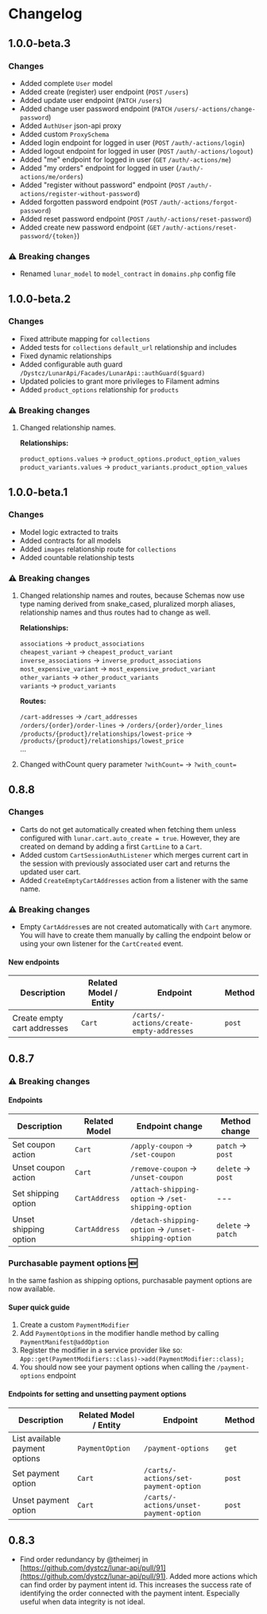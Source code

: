 # Changelog

## 1.0.0-beta.3

### Changes

-   Added complete `User` model
-   Added create (register) user endpoint (`POST` `/users`)
-   Added update user endpoint (`PATCH` `/users`)
-   Added change user password endpoint (`PATCH` `/users/-actions/change-password`)
-   Added `AuthUser` json-api proxy
-   Added custom `ProxySchema`
-   Added login endpoint for logged in user (`POST` `/auth/-actions/login`)
-   Added logout endpoint for logged in user (`POST` `/auth/-actions/logout`)
-   Added "me" endpoint for logged in user (`GET` `/auth/-actions/me`)
-   Added "my orders" endpoint for logged in user (`/auth/-actions/me/orders`)
-   Added "register without password" endpoint (`POST` `/auth/-actions/register-without-password`)
-   Added forgotten password endpoint (`POST` `/auth/-actions/forgot-password`)
-   Added reset password endpoint (`POST` `/auth/-actions/reset-password`)
-   Added create new password endpoint (`GET` `/auth/-actions/reset-password/{token}`)

### ⚠️ Breaking changes

-   Renamed `lunar_model` to `model_contract` in `domains.php` config file

## 1.0.0-beta.2

### Changes

-   Fixed attribute mapping for `collections`
-   Added tests for `collections` `default_url` relationship and includes
-   Fixed dynamic relationships
-   Added configurable auth guard `/Dystcz/LunarApi/Facades/LunarApi::authGuard($guard)`
-   Updated policies to grant more privileges to Filament admins
-   Added `product_options` relationship for `products`

### ⚠️ Breaking changes

1. Changed relationship names.

    **Relationships:**

    `product_options.values` → `product_options.product_option_values`<br>
    `product_variants.values` → `product_variants.product_option_values`<br>

## 1.0.0-beta.1

### Changes

-   Model logic extracted to traits
-   Added contracts for all models
-   Added `images` relationship route for `collections`
-   Added countable relationship tests

### ⚠️ Breaking changes

1. Changed relationship names and routes, because Schemas now use type naming
   derived from snake_cased, pluralized morph aliases,
   relationship names and thus routes had to change as well.

    **Relationships:**

    `associations` → `product_associations`<br>
    `cheapest_variant` → `cheapest_product_variant`<br>
    `inverse_associations` → `inverse_product_associations`<br>
    `most_expensive_variant` → `most_expensive_product_variant`<br>
    `other_variants` → `other_product_variants`<br>
    `variants` → `product_variants`

    **Routes:**

    `/cart-addresses` → `/cart_addresses`<br>
    `/orders/{order}/order-lines` → `/orders/{order}/order_lines`<br>
    `/products/{product}/relationships/lowest-price` → `/products/{product}/relationships/lowest_price`<br>
    ...

2. Changed withCount query parameter
   `?withCount=` → `?with_count=`

## 0.8.8

### Changes

-   Carts do not get automatically created when fetching them unless configured with `lunar.cart.auto_create = true`. However, they are created on demand by adding a first `CartLine` to a `Cart`.
-   Added custom `CartSessionAuthListener` which merges current cart in the session with previously associated user cart and returns the updated user cart.
-   Added `CreateEmptyCartAddresses` action from a listener with the same name.

### ⚠️ Breaking changes

-   Empty `CartAddress`es are not created automatically with `Cart` anymore. You will have to create them manually by calling the endpoint below or using your own listener for the `CartCreated` event.

#### New endpoints

| Description                 | Related Model / Entity | Endpoint                                 | Method |
| --------------------------- | ---------------------- | ---------------------------------------- | ------ |
| Create empty cart addresses | `Cart`                 | `/carts/-actions/create-empty-addresses` | `post` |

## 0.8.7

### ⚠️ Breaking changes

#### Endpoints

| Description           | Related Model | Endpoint change                                      | Method change      |
| --------------------- | ------------- | ---------------------------------------------------- | ------------------ |
| Set coupon action     | `Cart`        | `/apply-coupon` → `/set-coupon`                      | `patch` → `post`   |
| Unset coupon action   | `Cart`        | `/remove-coupon` → `/unset-coupon`                   | `delete` → `post`  |
| Set shipping option   | `CartAddress` | `/attach-shipping-option` → `/set-shipping-option`   | ---                |
| Unset shipping option | `CartAddress` | `/detach-shipping-option` → `/unset-shipping-option` | `delete` → `patch` |

### Purchasable payment options 🆕

In the same fashion as shipping options, purchasable payment options are now available.

#### Super quick guide

1. Create a custom `PaymentModifier`
2. Add `PaymentOption`s in the modifier handle method by calling `PaymentManifest@addOption`
3. Register the modifier in a service provider like so: `App::get(PaymentModifiers::class)->add(PaymentModifier::class);`
4. You should now see your payment options when calling the `/payment-options` endpoint

#### Endpoints for setting and unsetting payment options

| Description                    | Related Model / Entity | Endpoint                               | Method |
| ------------------------------ | ---------------------- | -------------------------------------- | ------ |
| List available payment options | `PaymentOption`        | `/payment-options`                     | `get`  |
| Set payment option             | `Cart`                 | `/carts/-actions/set-payment-option`   | `post` |
| Unset payment option           | `Cart`                 | `/carts/-actions/unset-payment-option` | `post` |

## 0.8.3

-   Find order redundancy by @theimerj in [https://github.com/dystcz/lunar-api/pull/91](https://github.com/dystcz/lunar-api/pull/91).
    Added more actions which can find order by payment intent id.
    This increases the success rate of identifying the order
    connected with the payment intent.
    Especially useful when data integrity is not ideal.
